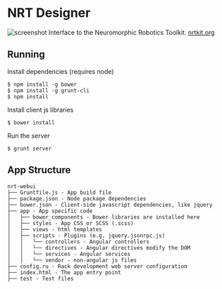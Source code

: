NRT Designer
==============

![screenshot](http://i.imgur.com/N3xRM3O.png)
Interface to the Neuromorphic Robotics Toolkit. [nrtkit.org](http://nrtkit.org/)

Running
-------

Install dependencies (requires node)

    $ npm install -g bower
    $ npm install -g grunt-cli
    $ npm install

Install client js libraries

    $ bower install

Run the server

    $ grunt server

App Structure
-------------

    nrt-webui
    ├── Gruntfile.js - App build file
    ├── package.json - Node package dependencies
    ├── bower.json - Client-side javascript dependencies, like jquery
    ├── app - App specific code
    │   ├── bower_components - Bower libraries are installed here
    │   ├── styles - App CSS or SCSS (.scss)
    │   ├── views - html templates
    │   ├── scripts - Plugins (e.g. jquery.jsonrpc.js)
    │   │   └── controllers - Angular controllers
    │   │   └── directives - Angular directives modify the DOM
    │   │   └── services - Angular services
    │   │   └── vendor - non-angular js files
    ├── config.ru - Rack development web server configuration
    ├── index.html - The app entry point
    ├── test - Test files
